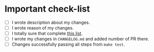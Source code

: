 <!--
    Thanks for your contributing!!
-->

# Important check-list

- [ ] I wrote description about my changes.
- [ ] I wrote reason of my changes.
- [ ] I totally sure that complete [this list](https://github.com/PerchunPak/mcph/blob/master/CONTRIBUTING.md#перед-началом-работы).
- [ ] I wrote my changes in `CHANGELOG.md` and added number of PR there.
- [ ] Changes successfully passing all steps from `make test`.
